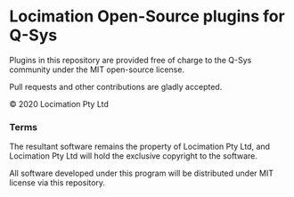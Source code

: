 # Locimation Open-Source plugins for Q-Sys

Plugins in this repository are provided free of charge to the Q-Sys community under the MIT open-source license.

Pull requests and other contributions are gladly accepted.

&copy; 2020 Locimation Pty Ltd

### Terms

The resultant software remains the property of Locimation Pty Ltd, and Locimation Pty Ltd will hold the exclusive copyright to the software.

All software developed under this program will be distributed under MIT license via this repository.
